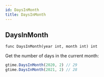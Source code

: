 ```yaml
---
id: DaysInMonth
title: DaysInMonth
---
```



## DaysInMonth
`func DaysInMonth(year int, month int) int`

Get the number of days in the current month:
```js
gtime.DaysInMonth(2020, 2) // 29
gtime.DaysInMonth(2021, 2) // 28
```

